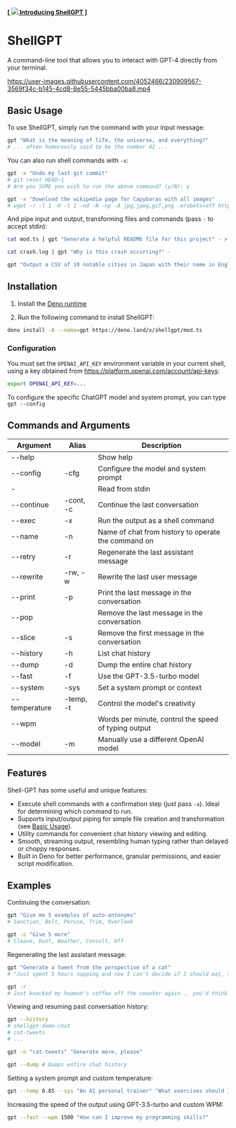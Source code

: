 #### [[ <img src="https://user-images.githubusercontent.com/4052466/230916740-3ca70970-67fd-45f2-9a22-c0e51e4292fc.svg" /> Introducing ShellGPT ]](https://twitter.com/matt_fvr/status/1645419221634125828)

# ShellGPT

A command-line tool that allows you to interact with GPT-4 directly from your terminal.

https://user-images.githubusercontent.com/4052466/230909567-3569f34c-b145-4cd8-8e55-5445bba00ba8.mp4

## Basic Usage

To use ShellGPT, simply run the command with your input message:
 
```sh
gpt "What is the meaning of life, the universe, and everything?"
# ... often humorously said to be the number 42 ...
```

You can also run shell commands with `-x`:

```sh
gpt -x "Undo my last git commit"
# git reset HEAD~1
# Are you SURE you wish to run the above command? (y/N): y

gpt -x "Download the wikipedia page for Capybaras with all images"
# wget -r -l 1 -H -t 1 -nd -N -np -A jpg,jpeg,gif,png -erobots=off https://en.wikipedia.org/wiki/Capybara
```

And pipe input and output, transforming files and commands (pass `-` to accept stdin):

```sh
cat mod.ts | gpt "Generate a helpful README file for this project" - > README.md

cat crash.log | gpt "Why is this crash occurring?" -

gpt "Output a CSV of 10 notable cities in Japan with their name in English & Japanese plus a fun fact enclosed in quotes" > japan.csv
```

## Installation

1. Install the [Deno runtime](https://deno.land/manual/getting_started/installation)

2. Run the following command to install ShellGPT:

```sh
deno install -A --name=gpt https://deno.land/x/shellgpt/mod.ts
```

### Configuration

You must set the `OPENAI_API_KEY` environment variable in your current shell, using a key obtained from https://platform.openai.com/account/api-keys:

```sh
export OPENAI_API_KEY=...
```

To configure the specific ChatGPT model and system prompt, you can type `gpt --config`

## Commands and Arguments

| Argument      | Alias     | Description                                          |
| ------------- | --------- | ---------------------------------------------------- |
| --help        |           | Show help                                            |
| --config      | -cfg      | Configure the model and system prompt                |
| -             |           | Read from stdin                                      |
| --continue    | -cont, -c | Continue the last conversation                       |
| --exec        | -x        | Run the output as a shell command                    |
| --name        | -n        | Name of chat from history to operate the command on  |
| --retry       | -r        | Regenerate the last assistant message                |
| --rewrite     | -rw, -w   | Rewrite the last user message                        |
| --print       | -p        | Print the last message in the conversation           |
| --pop         |           | Remove the last message in the conversation          |
| --slice       | -s        | Remove the first message in the conversation         |
| --history     | -h        | List chat history                                    |
| --dump        | -d        | Dump the entire chat history                         |
| --fast        | -f        | Use the GPT-3.5-turbo model                          |
| --system      | -sys      | Set a system prompt or context                       |
| --temperature | -temp, -t | Control the model's creativity                       |
| --wpm         |           | Words per minute, control the speed of typing output |
| --model       | -m        | Manually use a different OpenAI model                |

## Features

Shell-GPT has some useful and unique features:

- Execute shell commands with a confirmation step (just pass `-x`). Ideal for determining which command to run.
- Supports input/output piping for simple file creation and transformation (see [Basic Usage](#Basic_Usage)).
- Utility commands for convenient chat history viewing and editing.
- Smooth, streaming output, resembling human typing rather than delayed or choppy responses.
- Built in Deno for better performance, granular permissions, and easier script modification.

## Examples

Continuing the conversation:

```sh
gpt "Give me 5 examples of auto-antonyms"
# Sanction, Bolt, Peruse, Trim, Overlook

gpt -c "Give 5 more"
# Cleave, Dust, Weather, Consult, Off
```

Regenerating the last assistant message:

```sh
gpt "Generate a tweet from the perspective of a cat"
# "Just spent 5 hours napping and now I can't decide if I should eat, stare out the window, or nap some more. #CatLife 🐾😽💤" ...

gpt -r
# Just knocked my hooman's coffee off the counter again... you'd think they'd learn by now nothing is safe at paw level 😹 #LivingLifeOnTheEdge #NineLives 
```

Viewing and resuming past conversation history:

```sh
gpt --history
# shellgpt-demo-chat
# cat-tweets
# ...

gpt -n "cat-tweets" "Generate more, please"

gpt --dump # Dumps entire chat history
```

Setting a system prompt and custom temperature:

```sh
gpt --temp 0.85 --sys "An AI personal trainer" "What exercises should I do for leg day?"
```

Increasing the speed of the output using GPT-3.5-turbo and custom WPM:

```sh
gpt --fast --wpm 1500 "How can I improve my programming skills?"
```
